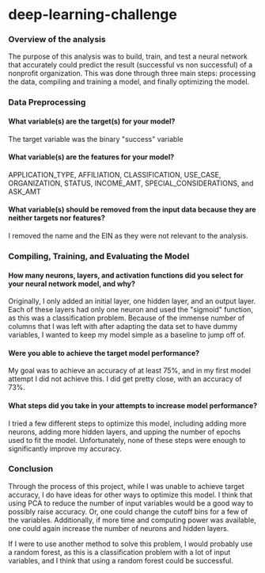 # deep-learning-challenge
 

### Overview of the analysis
The purpose of this analysis was to build, train, and test a neural network that accurately could predict the result (successful vs non successful) of a nonprofit organization. This was done through three main steps: processing the data, compiling and training a model, and finally optimizing the model. 

### Data Preprocessing
#### What variable(s) are the target(s) for your model?
   The target variable was the binary "success" variable

#### What variable(s) are the features for your model?
   APPLICATION_TYPE, AFFILIATION, CLASSIFICATION, USE_CASE, ORGANIZATION, STATUS, INCOME_AMT,                SPECIAL_CONSIDERATIONS, and ASK_AMT 

#### What variable(s) should be removed from the input data because they are neither targets nor features?
   I removed the name and the EIN as they were not relevant to the analysis. 


### Compiling, Training, and Evaluating the Model

#### How many neurons, layers, and activation functions did you select for your neural network model, and why?

Originally, I only added an initial layer, one hidden layer, and an output layer. Each of these layers had only one neuron and used the "sigmoid" function, as this was a classification problem. Because of the immense number of columns that I was left with after adapting the data set to have dummy variables, I wanted to keep my model simple as a baseline to jump off of. 

#### Were you able to achieve the target model performance?

My goal was to achieve an accuracy of at least 75%, and in my first model attempt I did not achieve this. I did get pretty close, with an accuracy of 73%.

#### What steps did you take in your attempts to increase model performance?

I tried a few different steps to optimize this model, including adding more neurons, adding more hidden layers, and upping the number of epochs used to fit the model. Unfortunately, none of these steps were enough to significantly improve my accuracy. 

### Conclusion
Through the process of this project, while I was unable to achieve target accuracy, I do have ideas for other ways to optimize this model. I think that using PCA to reduce the number of input variables would be a good way to possibly raise accuracy. Or, one could change the cutoff bins for a few of the variables. Additionally, if more time and computing power was available, one could again increase the number of neurons and hidden layers. 

If I were to use another method to solve this problem, I would probably use a random forest, as this is a classification problem with a lot of input variables, and I think that using a random forest could be successful. 
